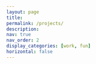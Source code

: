 ```yaml
---
layout: page
title: 
permalink: /projects/
description: 
nav: true
nav_order: 2
display_categories: [work, fun]
horizontal: false
---
```

